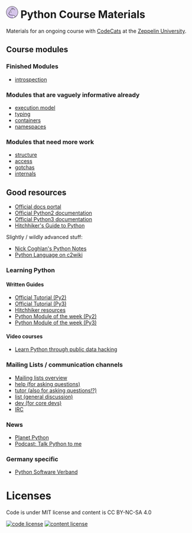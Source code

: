 # ![logo](logo.png) Python Course Materials

Materials for an ongoing course with [CodeCats](http://codecats.io/) at the [Zeppelin University](https://www.zu.de/). 

## Course modules

### Finished Modules 

* [introspection](introspection/main.md)

### Modules that are vaguely informative already

* [execution model](execution-model/main.md)
* [typing](typing/main.md)
* [containers](containers/main.md)
* [namespaces](introspection/main.md)

### Modules that need more work

* [structure](structure/main.md)
* [access](access/main.md)
* [gotchas](gotchas/main.md)
* [internals](internals/main.md)

## Good resources

* [Official docs portal](https://www.python.org/doc/)
* [Official Python2 documentation](https://docs.python.org/2/)
* [Official Python3 documentation](https://docs.python.org/3/)
* [Hitchhiker's Guide to Python](http://docs.python-guide.org/en/latest/)

Slightly / wildly advanced stuff:

* [Nick Coghlan's Python Notes](http://python-notes.curiousefficiency.org/en/latest/index.html)
* [Python Language on c2wiki](http://c2.com/cgi/wiki?PythonLanguage)

### Learning Python

#### Written Guides

* [Official Tutorial (Py2)](https://docs.python.org/2/tutorial/)
* [Official Tutorial (Py3)](https://docs.python.org/3/tutorial/)
* [Hitchhiker resources](http://docs.python-guide.org/en/latest/intro/learning/)
* [Python Module of the week (Py2)](https://pymotw.com/2/)
* [Python Module of the week (Py3)](https://pymotw.com/3/)

#### Video courses

* [Learn Python through public data hacking](https://www.youtube.com/watch?v=RrPZza_vZ3w)

### Mailing Lists / communication channels

* [Mailing lists overview](https://mail.python.org/mailman/listinfo)
* [help (for asking questions)](https://mail.python.org/mailman/listinfo/python-help)
* [tutor (also for asking questions!?)](https://mail.python.org/mailman/listinfo/tutor)
* [list (general discussion)](https://mail.python.org/mailman/listinfo/python-list)
* [dev (for core devs)](https://mail.python.org/mailman/listinfo/python-list)
* [IRC](https://www.python.org/community/irc/)

### News

* [Planet Python](http://planetpython.org/)
* [Podcast: Talk Python to me](https://talkpython.fm/)

### Germany specific

* [Python Software Verband](http://pysv.org)

# Licenses

Code is under MIT license and content is CC BY-NC-SA 4.0

[![code license](https://upload.wikimedia.org/wikipedia/commons/thumb/0/0b/License_icon-mit-2.svg/32px-License_icon-mit-2.svg.png)](http://opensource.org/licenses/mit-license.php) [![content license](https://i.creativecommons.org/l/by-nc-sa/4.0/88x31.png)](http://creativecommons.org/licenses/by-nc-sa/4.0/)
